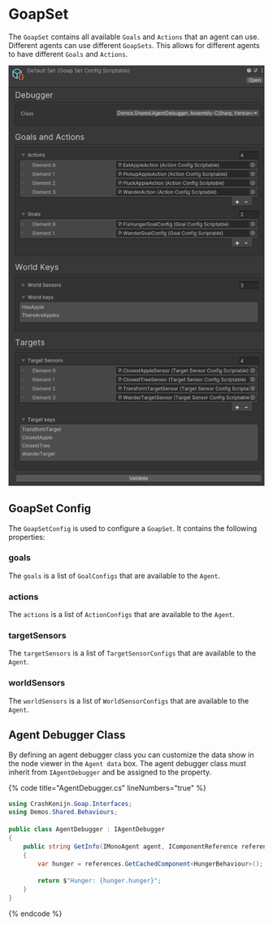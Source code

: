 ﻿# GoapSet
The `GoapSet` contains all available `Goals` and `Actions` that an agent can use. Different agents can use different `GoapSets`. This allows for different agents to have different `Goals` and `Actions`.

![Screenshot of GoapSetConfig](../images/goap-set.png)

## GoapSet Config
The `GoapSetConfig` is used to configure a `GoapSet`. It contains the following properties:

### goals
The `goals` is a list of `GoalConfigs` that are available to the `Agent`.

### actions
The `actions` is a list of `ActionConfigs` that are available to the `Agent`.

### targetSensors
The `targetSensors` is a list of `TargetSensorConfigs` that are available to the `Agent`.

### worldSensors
The `worldSensors` is a list of `WorldSensorConfigs` that are available to the `Agent`.

## Agent Debugger Class
By defining an agent debugger class you can customize the data show in the node viewer in the `Agent data` box. The agent debugger class must inherit from `IAgentDebugger` and be assigned to the property.

{% code title="AgentDebugger.cs" lineNumbers="true" %}
```csharp
using CrashKonijn.Goap.Interfaces;
using Demos.Shared.Behaviours;

public class AgentDebugger : IAgentDebugger
{
    public string GetInfo(IMonoAgent agent, IComponentReference references)
    {
        var hunger = references.GetCachedComponent<HungerBehaviour>();
        
        return $"Hunger: {hunger.hunger}";
    }
}
```
{% endcode %}
